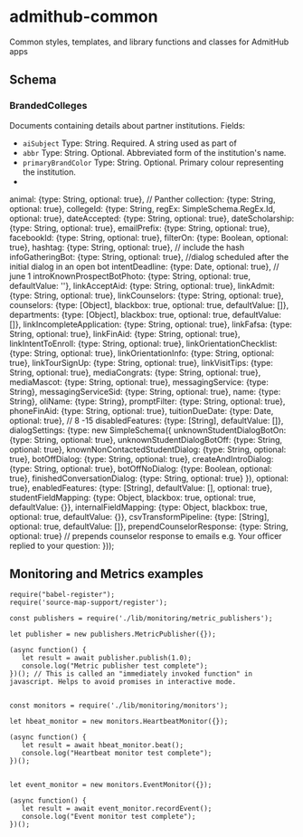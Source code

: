 # admithub-common
Common styles, templates, and library functions and classes for AdmitHub apps

## Schema

### BrandedColleges
Documents containing details about partner institutions.
Fields:
 - `aiSubject` Type: String. Required. A string used as part of
 - `abbr` Type: String. Optional. Abbreviated form of the institution's name.
 - `primaryBrandColor` Type: String. Optional. Primary colour representing the institution.
 - 
  animal: {type: String, optional: true}, // Panther
  collection: {type: String, optional: true},
  collegeId: {type: String, regEx: SimpleSchema.RegEx.Id, optional: true},
  dateAccepted: {type: String, optional: true},
  dateScholarship: {type: String, optional: true},
  emailPrefix: {type: String, optional: true},
  facebookId: {type: String, optional: true},
  filterOn: {type: Boolean, optional: true},
  hashtag: {type: String, optional: true}, // include the hash
  infoGatheringBot: {type: String, optional: true}, //dialog scheduled after the initial dialog in an open bot
  intentDeadline: {type: Date, optional: true}, // june 1
  introKnownProspectBotPhoto: {type: String, optional: true, defaultValue: ''},
  linkAcceptAid: {type: String, optional: true},
  linkAdmit: {type: String, optional: true},
  linkCounselors: {type: String, optional: true},
  counselors: {type: [Object], blackbox: true, optional: true, defaultValue: []},
  departments: {type: [Object], blackbox: true, optional: true, defaultValue: []},
  linkIncompleteApplication: {type: String, optional: true},
  linkFafsa: {type: String, optional: true},
  linkFinAid: {type: String, optional: true},
  linkIntentToEnroll: {type: String, optional: true},
  linkOrientationChecklist: {type: String, optional: true},
  linkOrientationInfo: {type: String, optional: true},
  linkTourSignUp: {type: String, optional: true},
  linkVisitTips: {type: String, optional: true},
  mediaCongrats: {type: String, optional: true},
  mediaMascot: {type: String, optional: true},
  messagingService: {type: String},
  messagingServiceSid: {type: String, optional: true},
  name: {type: String},
  oliName: {type: String},
  promptFilter: {type: String, optional: true},
  phoneFinAid: {type: String, optional: true},
  tuitionDueDate: {type: Date, optional: true}, // 8 -15
  disabledFeatures: {type: [String], defaultValue: []},
  dialogSettings: {type: new SimpleSchema({
    unknownStudentDialogBotOn: {type: String, optional: true},
    unknownStudentDialogBotOff: {type: String, optional: true},
    knownNonContactedStudentDialog: {type: String, optional: true},
    botOffDialog: {type: String, optional: true},
    createAndIntroDialog: {type: String, optional: true},
    botOffNoDialog: {type: Boolean, optional: true},
    finishedConversationDialog: {type: String, optional: true}
  }), optional: true},
  enabledFeatures: {type: [String], defaultValue: [], optional: true},
  studentFieldMapping: {type: Object, blackbox: true, optional: true, defaultValue: {}},
  internalFieldMapping: {type: Object, blackbox: true, optional: true, defaultValue: {}},
  csvTransformPipeline: {type: [String], optional: true, defaultValue: []},
  prependCounselorResponse: {type: String, optional: true} // prepends counselor response to emails e.g. Your officer replied to your question:
}));

## Monitoring and Metrics examples

```
require("babel-register");
require('source-map-support/register');

const publishers = require('./lib/monitoring/metric_publishers');

let publisher = new publishers.MetricPublisher({});

(async function() {
   let result = await publisher.publish(1.0);
   console.log("Metric publisher test complete");
})(); // This is called an "immediately invoked function" in javascript. Helps to avoid promises in interactive mode.


const monitors = require('./lib/monitoring/monitors');

let hbeat_monitor = new monitors.HeartbeatMonitor({});

(async function() {
   let result = await hbeat_monitor.beat();
   console.log("Heartbeat monitor test complete");
})();


let event_monitor = new monitors.EventMonitor({});

(async function() {
   let result = await event_monitor.recordEvent();
   console.log("Event monitor test complete");
})();
```
